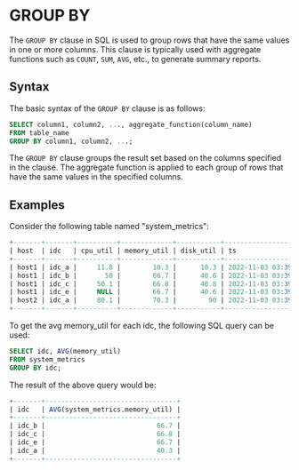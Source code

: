 # GROUP BY

The `GROUP BY` clause in SQL is used to group rows that have the same values in one or more columns.
This clause is typically used with aggregate functions such as `COUNT`, `SUM`, `AVG`, etc., to generate
summary reports.

## Syntax

The basic syntax of the `GROUP BY` clause is as follows:

```sql
SELECT column1, column2, ..., aggregate_function(column_name)
FROM table_name
GROUP BY column1, column2, ...;
```

The `GROUP BY` clause groups the result set based on the columns specified in the clause. The aggregate
function is applied to each group of rows that have the same values in the specified columns.

## Examples

Consider the following table named "system_metrics":
```sql
+-------+-------+----------+-------------+-----------+---------------------+
| host  | idc   | cpu_util | memory_util | disk_util | ts                  |
+-------+-------+----------+-------------+-----------+---------------------+
| host1 | idc_a |     11.8 |        10.3 |      10.3 | 2022-11-03 03:39:57 |
| host1 | idc_b |       50 |        66.7 |      40.6 | 2022-11-03 03:39:57 |
| host1 | idc_c |     50.1 |        66.8 |      40.8 | 2022-11-03 03:39:57 |
| host1 | idc_e |     NULL |        66.7 |      40.6 | 2022-11-03 03:39:57 |
| host2 | idc_a |     80.1 |        70.3 |        90 | 2022-11-03 03:39:57 |
+-------+-------+----------+-------------+-----------+---------------------+
```

To get the avg memory_util for each idc, the following SQL query can be used:

```sql
SELECT idc, AVG(memory_util)
FROM system_metrics
GROUP BY idc;
```

The result of the above query would be:
```sql
+-------+---------------------------------+
| idc   | AVG(system_metrics.memory_util) |
+-------+---------------------------------+
| idc_b |                            66.7 |
| idc_c |                            66.8 |
| idc_e |                            66.7 |
| idc_a |                            40.3 |
+-------+---------------------------------+
```

